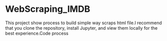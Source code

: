 # WebScraping_IMDB
This project show process to build simple way scraps html file.I recommend that you clone the repository, install Jupyter, and view them locally for the best experience.Code process
